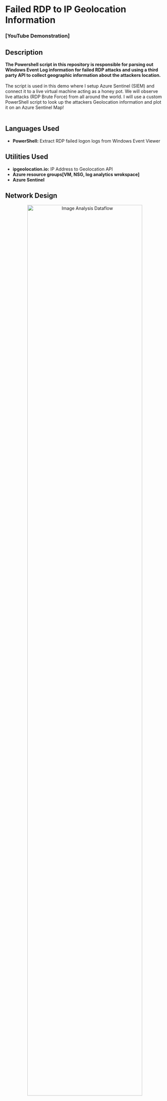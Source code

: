 <h1>Failed RDP to IP Geolocation Information</h1>


 ### [YouTube Demonstration]


<h2>Description</h2>
<b>The Powershell script in this repository is responsible for parsing out Windows Event Log information for failed RDP attacks and using a third party API to collect geographic information about the attackers location.
</b>
<br />
<br />
The script is used in this demo where I setup Azure Sentinel (SIEM) and connect it to a live virtual machine acting as a honey pot.
We will observe live attacks (RDP Brute Force) from all around the world. I will use a custom PowerShell script to
look up the attackers Geolocation information and plot it on an Azure Sentinel Map!
<br />
<br />

<h2>Languages Used</h2>

- <b>PowerShell:</b> Extract RDP failed logon logs from Windows Event Viewer 

<h2>Utilities Used</h2>

- <b>ipgeolocation.io:</b> IP Address to Geolocation API
- <b>Azure resource groups[VM, NSG, log analytics wrokspace]</b>
- <b>Azure Sentinel</b>

<h2>Network Design</h2>

<p align="center">
<img src="https://i.imgur.com/TGMwqFd.png" height="85%" width="85%" alt="Image Analysis Dataflow"/>
</p>

<h2>World map of incoming attacks after 14 hours (built custom logs including geodata)</h2>

<p align="center">
<img src="https://i.imgur.com/9Ozxzoa.png" height="85%" width="85%" alt="Image Analysis Dataflow"/>
</p>

<h2>PowerShell Code Explanation</h2>

1. **API Key and Log File Setup:**

   $API_KEY = "d4600b4efdef42b39828f5155041a457"
   $LOGFILE_NAME = "failed_rdp.log"
   $LOGFILE_PATH = "C:\ProgramData\$($LOGFILE_NAME)"

- `API_KEY`: This variable stores the API key obtained from "https://ipgeolocation.io/" to access their geolocation service.
- `LOGFILE_NAME`: The name of the log file.
- `LOGFILE_PATH`: The full path where the log file will be stored.

2. **XML Filter for Event Viewer:**
   
   $XMLFilter = @'
   <QueryList> 
       <Query Id="0" Path="Security">
           <Select Path="Security">
               *[System[(EventID='4625')]]
           </Select>
       </Query>
   </QueryList> 
   '@

- This XML filter is used to retrieve specific events from the Windows Event Viewer (Security log) with EventID '4625', which typically indicates failed RDP login attempts.

3. **Creating Sample Log Entries:**

   Function write-Sample-Log() {
       # ... (sample log entries for training purposes)
   }

- This function creates sample log entries that will be used to "train" the log analytics workspace's extraction feature.

4. **Checking and Creating Log File:**

   if ((Test-Path $LOGFILE_PATH) -eq $false) {
       New-Item -ItemType File -Path $LOGFILE_PATH
       write-Sample-Log
   }

- Checks if the log file exists. If not, it creates a new log file and writes sample log entries using the `write-Sample-Log` function.

5. **Infinite Loop to Monitor Event Viewer:**

   while ($true) {
       # ... (code inside the loop to continuously check Event Viewer)
   }

- This sets up an infinite loop to continuously check the Event Viewer for failed RDP login attempts.

6. **Event Processing:**

   foreach ($event in $events) {
       # ... (code to process each event and extract relevant information)
   }

- Processes each event retrieved from the Event Viewer, extracts relevant information such as timestamp, event ID, source and destination host, username, and source IP.

7. **Geolocation Retrieval and Logging:**
   
   if ($event.properties[19].Value.Length -ge 5) {
       # ... (code to retrieve geolocation based on IP address and log the information)
   }

- Checks if the event contains a valid source IP address, then uses the IP address to retrieve geolocation information using the "https://api.ipgeolocation.io/" API, and logs the relevant information.

This script continuously monitors failed RDP login attempts in the Windows Event Viewer, extracts relevant details, fetches geolocation information for the source IP addresses, and logs this information into a custom log file.

Of course! Here are the explanations with headlines for each part:

8. **Extracting Date and Time Components**

$month = $event.TimeCreated.Month
if ("$($event.TimeCreated.Month)".Length -eq 1) {
    $month = "0$($event.TimeCreated.Month)"
}

- Extracts the month from the event timestamp and ensures a two-digit representation.

9. **Formatting the Timestamp**

$timestamp = "$($year)-$($month)-$($day) $($hour):$($minute):$($second)"

- Constructs a timestamp in the format: "YYYY-MM-DD HH:MM:SS" using the extracted date and time components.

10. **Extracting Event Information**

$eventId = $event.Id
$destinationHost = $event.MachineName
$username = $event.properties[5].Value
$sourceHost = $event.properties[11].Value
$sourceIp = $event.properties[19].Value

- Extracts relevant information from the event, such as Event ID, destination host, username, source host, and source IP.

11. **Checking Log File and Timestamp**

$log_contents = Get-Content -Path $LOGFILE_PATH
if (-Not ($log_contents -match "$($timestamp)") -or ($log_contents.Length -eq 0)) {
    # ... (code inside this block)
}
else {
    # ... (code to handle when the entry already exists in the log file)
}

- Checks if the log entry with the current timestamp already exists or if the log file is empty.

12. **Processing Geolocation Data and Writing to Log file**
  Start-Sleep -Seconds 1

                # Make web request to the geolocation API
                # For more info: https://ipgeolocation.io/documentation/ip-geolocation-api.html
                $API_ENDPOINT = "https://api.ipgeolocation.io/ipgeo?apiKey=$($API_KEY)&ip=$($sourceIp)"
                $response = Invoke-WebRequest -UseBasicParsing -Uri $API_ENDPOINT

                # Pull Data from the API response, and store them in variables
                $responseData = $response.Content | ConvertFrom-Json
                $latitude = $responseData.latitude
                $longitude = $responseData.longitude
                $state_prov = $responseData.state_prov
                if ($state_prov -eq "") { $state_prov = "null" }
                $country = $responseData.country_name
                if ($country -eq "") {$country -eq "null"}

                # Write all gathered data to the custom log file. It will look something like this:
                #
                "latitude:$($latitude),longitude:$($longitude),destinationhost:$($destinationHost),username:$($username),sourcehost:$($sourceIp),state:$($state_prov), country:$($country),label:$($country) - $($sourceIp),timestamp:$($timestamp)" | Out-File $LOGFILE_PATH -Append -Encoding utf8

                Write-Host -BackgroundColor Black -ForegroundColor Magenta "latitude:$($latitude),longitude:$($longitude),destinationhost:$($destinationHost),username:$($username),sourcehost:$($sourceIp),state:$($state_prov),label:$($country) - $($sourceIp),timestamp:$($timestamp)"
            }

- Contains the code to retrieve geolocation data based on the source IP and process the retrieved information.
- Constructs a log entry with extracted event and geolocation information and writes it to the log file.

13. **Handling Existing Log Entry**

else {
    # ... (code to handle when the entry already exists in the log file)
}

- Contains code to handle the case when an entry with the current timestamp already exists in the log file. In this provided code, it's left empty and does nothing.
